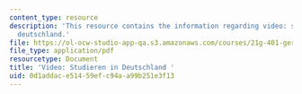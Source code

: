 ```yaml
---
content_type: resource
description: 'This resource contains the information regarding video: studieren in
  deutschland.'
file: https://ol-ocw-studio-app-qa.s3.amazonaws.com/courses/21g-401-german-i-fall-2008/0d1addace51459efc94aa99b251e3f13_MIT21G_401F08_vid_stu.pdf
file_type: application/pdf
resourcetype: Document
title: 'Video: Studieren in Deutschland '
uid: 0d1addac-e514-59ef-c94a-a99b251e3f13
---
```


